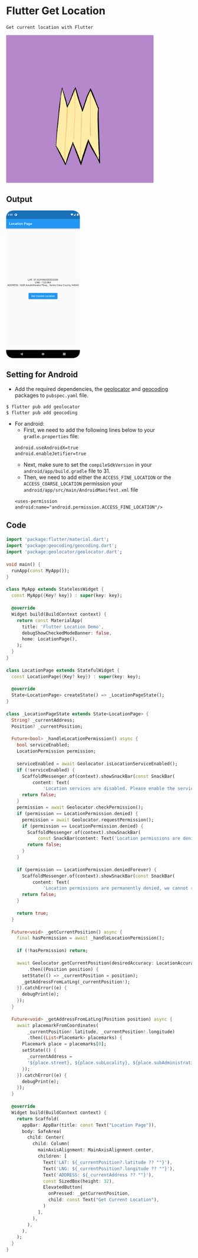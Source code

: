 # Flutter Get Location
    Get current location with Flutter

<img src="giphy.gif" alt="gif" style="height: 400px; width:400px;"/>

## Output
<img src="Screenshot_20221221_110247.png" alt="gif" style="height: 400px; width: 200px;"/>

## Setting for Android
- Add the required dependencies, the [geolocator](https://pub.dev/packages/geolocator) and [geocoding](https://pub.dev/packages/geocoding) packages to ```pubspec.yaml``` file.

```
$ flutter pub add geolocator
$ flutter pub add geocoding
```

- For android:
    - First, we need to add the following lines below to your ```gradle.properties``` file:
    ```
    android.useAndroidX=true
    android.enableJetifier=true
    ```
    - Next, make sure to set the ```compileSdkVersion``` in your ```android/app/build.gradle``` file to 31.
    - Then, we need to add either the ```ACCESS_FINE_LOCATION``` or the ```ACCESS_COARSE_LOCATION``` permission your ```android/app/src/main/AndroidManifest.xml``` file
    ```
    <uses-permission android:name="android.permission.ACCESS_FINE_LOCATION"/>
    ```

## Code
```dart
import 'package:flutter/material.dart';
import 'package:geocoding/geocoding.dart';
import 'package:geolocator/geolocator.dart';

void main() {
  runApp(const MyApp());
}

class MyApp extends StatelessWidget {
  const MyApp({Key? key}) : super(key: key);

  @override
  Widget build(BuildContext context) {
    return const MaterialApp(
      title: 'Flutter Location Demo',
      debugShowCheckedModeBanner: false,
      home: LocationPage(),
    );
  }
}

class LocationPage extends StatefulWidget {
  const LocationPage({Key? key}) : super(key: key);

  @override
  State<LocationPage> createState() => _LocationPageState();
}

class _LocationPageState extends State<LocationPage> {
  String? _currentAddress;
  Position? _currentPosition;

  Future<bool> _handleLocationPermission() async {
    bool serviceEnabled;
    LocationPermission permission;

    serviceEnabled = await Geolocator.isLocationServiceEnabled();
    if (!serviceEnabled) {
      ScaffoldMessenger.of(context).showSnackBar(const SnackBar(
          content: Text(
              'Location services are disabled. Please enable the services')));
      return false;
    }
    permission = await Geolocator.checkPermission();
    if (permission == LocationPermission.denied) {
      permission = await Geolocator.requestPermission();
      if (permission == LocationPermission.denied) {
        ScaffoldMessenger.of(context).showSnackBar(
            const SnackBar(content: Text('Location permissions are denied')));
        return false;
      }
    }

    if (permission == LocationPermission.deniedForever) {
      ScaffoldMessenger.of(context).showSnackBar(const SnackBar(
          content: Text(
              'Location permissions are permanently denied, we cannot request permissions.')));
      return false;
    }

    return true;
  }

  Future<void> _getCurrentPosition() async {
    final hasPermission = await _handleLocationPermission();

    if (!hasPermission) return;

    await Geolocator.getCurrentPosition(desiredAccuracy: LocationAccuracy.high)
        .then((Position position) {
      setState(() => _currentPosition = position);
      _getAddressFromLatLng(_currentPosition!);
    }).catchError((e) {
      debugPrint(e);
    });
  }

  Future<void> _getAddressFromLatLng(Position position) async {
    await placemarkFromCoordinates(
        _currentPosition!.latitude, _currentPosition!.longitude)
        .then((List<Placemark> placemarks) {
      Placemark place = placemarks[0];
      setState(() {
        _currentAddress =
        '${place.street}, ${place.subLocality}, ${place.subAdministrativeArea}, ${place.postalCode}';
      });
    }).catchError((e) {
      debugPrint(e);
    });
  }

  @override
  Widget build(BuildContext context) {
    return Scaffold(
      appBar: AppBar(title: const Text("Location Page")),
      body: SafeArea(
        child: Center(
          child: Column(
            mainAxisAlignment: MainAxisAlignment.center,
            children: [
              Text('LAT: ${_currentPosition?.latitude ?? ""}'),
              Text('LNG: ${_currentPosition?.longitude ?? ""}'),
              Text('ADDRESS: ${_currentAddress ?? ""}'),
              const SizedBox(height: 32),
              ElevatedButton(
                onPressed: _getCurrentPosition,
                child: const Text("Get Current Location"),
              )
            ],
          ),
        ),
      ),
    );
  }
}

```